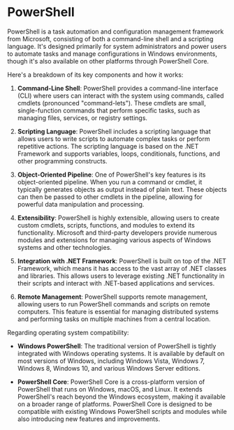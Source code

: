 # PowerShell

PowerShell is a task automation and configuration management framework from Microsoft, consisting of both a command-line shell and a scripting language. It's designed primarily for system administrators and power users to automate tasks and manage configurations in Windows environments, though it's also available on other platforms through PowerShell Core.

Here's a breakdown of its key components and how it works:

1. **Command-Line Shell**: PowerShell provides a command-line interface (CLI) where users can interact with the system using commands, called cmdlets (pronounced "command-lets"). These cmdlets are small, single-function commands that perform specific tasks, such as managing files, services, or registry settings.

2. **Scripting Language**: PowerShell includes a scripting language that allows users to write scripts to automate complex tasks or perform repetitive actions. The scripting language is based on the .NET Framework and supports variables, loops, conditionals, functions, and other programming constructs.

3. **Object-Oriented Pipeline**: One of PowerShell's key features is its object-oriented pipeline. When you run a command or cmdlet, it typically generates objects as output instead of plain text. These objects can then be passed to other cmdlets in the pipeline, allowing for powerful data manipulation and processing.

4. **Extensibility**: PowerShell is highly extensible, allowing users to create custom cmdlets, scripts, functions, and modules to extend its functionality. Microsoft and third-party developers provide numerous modules and extensions for managing various aspects of Windows systems and other technologies.

5. **Integration with .NET Framework**: PowerShell is built on top of the .NET Framework, which means it has access to the vast array of .NET classes and libraries. This allows users to leverage existing .NET functionality in their scripts and interact with .NET-based applications and services.

6. **Remote Management**: PowerShell supports remote management, allowing users to run PowerShell commands and scripts on remote computers. This feature is essential for managing distributed systems and performing tasks on multiple machines from a central location.

Regarding operating system compatibility:

- **Windows PowerShell**: The traditional version of PowerShell is tightly integrated with Windows operating systems. It is available by default on most versions of Windows, including Windows Vista, Windows 7, Windows 8, Windows 10, and various Windows Server editions.

- **PowerShell Core**: PowerShell Core is a cross-platform version of PowerShell that runs on Windows, macOS, and Linux. It extends PowerShell's reach beyond the Windows ecosystem, making it available on a broader range of platforms. PowerShell Core is designed to be compatible with existing Windows PowerShell scripts and modules while also introducing new features and improvements.
